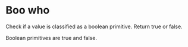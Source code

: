# Boo who

Check if a value is classified as a boolean primitive. Return true or false.

Boolean primitives are true and false.